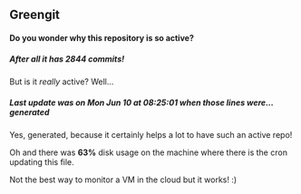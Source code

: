 ## Greengit

#### Do you wonder why this repository is so active?

##### After all it has 2844 commits!

But is it *really* active? Well...

##### Last update was on Mon Jun 10 at 08:25:01 when those lines were... generated

Yes, generated, because it certainly helps a lot to have such an active repo!

Oh and there was **63%** disk usage on the machine
where there is the cron updating this file.

Not the best way to monitor a VM in the cloud but it works! :)
